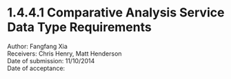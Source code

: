 # 1.4.4.1 Comparative Analysis Service Data Type Requirements

Author: Fangfang Xia  
Receivers: Chris Henry, Matt Henderson  
Date of submission: 11/10/2014  
Date of acceptance:   


